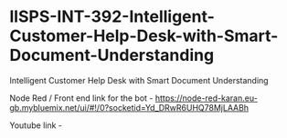 # llSPS-INT-392-Intelligent-Customer-Help-Desk-with-Smart-Document-Understanding
Intelligent Customer Help Desk with Smart Document Understanding


Node Red / Front end link for the bot - https://node-red-karan.eu-gb.mybluemix.net/ui/#!/0?socketid=Yd_DRwR6UHQ78MjLAABh


Youtube link - 
